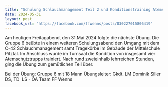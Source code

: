 ```yaml
---
title: "Schulung Schlauchmanagement Teil 2 und Konditionstraining Atemschutz"
date: 2024-05-31
layout: post
facebook_url: "https://facebook.com/ffwenns/posts/830227015806419"
---
```


Am heutigen Freitagabend, den 31.Mai 2024 folgte die nächste Übung. Die Gruppe 6 beübte in einem weiteren Schulungsabend den Umgang mit dem C-42 Schlauchmanagement samt Tragekörbe im Gebäude der Mittelschule Pitztal. Im Anschluss wurde im Turnsaal die Kondition von insgesamt vier Atemschutztrupps trainiert. Nach rund zweieinhalb lehrreichen Stunden, ging die Übung zum gemütlichen Teil über.

Bei der Übung:
 Gruppe 6 mit 18 Mann
 Übungsleiter: Gkdt. LM Dominik Siller
 DS, TD ️ LS - ÖA Team FF Wenns